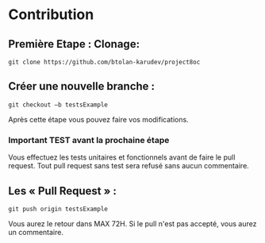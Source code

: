 # Contribution

## Première Etape : Clonage:

```system
git clone https://github.com/btolan-karudev/project8oc
``` 

## Créer une nouvelle branche : 
```system
git checkout –b testsExample
``` 
  
Après cette étape vous pouvez faire vos modifications.
### Important TEST avant la prochaine étape
Vous effectuez les tests unitaires et fonctionnels avant de faire le pull request.
Tout pull request sans test sera refusé sans aucun commentaire.

## Les « Pull Request » :  
```system
git push origin testsExample
``` 

Vous aurez le retour dans MAX 72H. 
Si le pull n'est pas accepté, vous aurez un commentaire.
 
